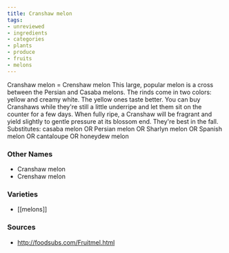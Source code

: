 ```yaml
---
title: Cranshaw melon
tags:
- unreviewed
- ingredients
- categories
- plants
- produce
- fruits
- melons
---
```

Cranshaw melon = Crenshaw melon This large, popular melon is a cross between the Persian and Casaba melons. The rinds come in two colors: yellow and creamy white. The yellow ones taste better. You can buy Cranshaws while they're still a little underripe and let them sit on the counter for a few days. When fully ripe, a Cranshaw will be fragrant and yield slightly to gentle pressure at its blossom end. They're best in the fall. Substitutes: casaba melon OR Persian melon OR Sharlyn melon OR Spanish melon OR cantaloupe OR honeydew melon

### Other Names

* Cranshaw melon
* Crenshaw melon

### Varieties

* [[melons]]

### Sources
* http://foodsubs.com/Fruitmel.html
